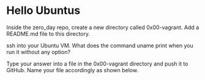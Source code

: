 # Hello Ubuntus
Inside the zero_day repo, create a new directory called 0x00-vagrant. Add a README.md file to this directory.

ssh into your Ubuntu VM. What does the command uname print when you run it without any option?

Type your answer into a file in the 0x00-vagrant directory and push it to GitHub. Name your file accordingly as shown below.

